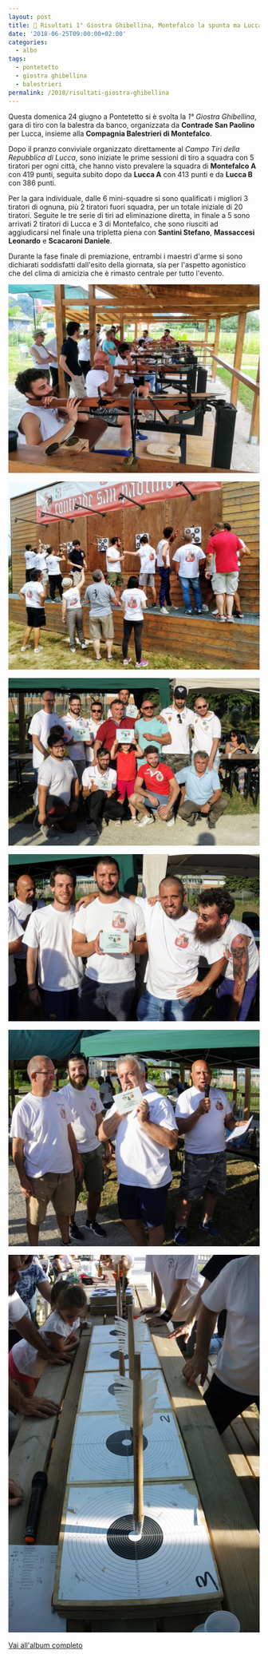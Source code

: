 ```yaml
---
layout: post
title: 🎯 Risultati 1° Giostra Ghibellina, Montefalco la spunta ma Lucca insegue
date: '2018-06-25T09:00:00+02:00'
categories:
  - albo
tags:
  - pontetetto
  - giostra ghibellina
  - balestrieri
permalink: /2018/risultati-giostra-ghibellina
---
```


Questa domenica 24 giugno a Pontetetto si è svolta la *1° Giostra Ghibellina*,
gara di tiro con la balestra da banco, organizzata da **Contrade San Paolino**
per Lucca, insieme alla **Compagnia Balestrieri di Montefalco**.

<!-- more -->

Dopo il pranzo conviviale organizzato direttamente al *Campo Tiri della
Repubblica di Lucca*, sono iniziate le prime sessioni di tiro a squadra con 5
tiratori per ogni città, che hanno visto prevalere la squadra di **Montefalco
A** con 419 punti, seguita subito dopo da **Lucca A** con 413 punti e da **Lucca
B** con 386 punti.

Per la gara individuale, dalle 6 mini-squadre si sono qualificati i migliori 3
tiratori di ognuna, più 2 tiratori fuori squadra, per un totale iniziale di 20
tiratori. Seguite le tre serie di tiri ad eliminazione diretta, in finale a 5
sono arrivati 2 tiratori di Lucca e 3 di Montefalco, che sono riusciti ad
aggiudicarsi nel finale una tripletta piena con **Santini Stefano**,
**Massaccesi Leonardo** e **Scacaroni Daniele**.

Durante la fase finale di premiazione, entrambi i maestri d'arme si sono
dichiarati soddisfatti dall'esito della giornata, sia per l'aspetto agonistico
che del clima di amicizia che è rimasto centrale per tutto l'evento.

![Balestrieri al tiro](/assets/images/2018/giostra-ghibellina/balestrieri.jpg)

![Tabellone campo tiri](/assets/images/2018/giostra-ghibellina/tabellone-campo-tiri.jpg)

![Gara a squadre: primi classificati](/assets/images/2018/giostra-ghibellina/squadre_primi.jpg)

![Gara a squadre: secondi classificati](/assets/images/2018/giostra-ghibellina/squadre_secondi.jpg)

![Gara a squadre: terzi classificati](/assets/images/2018/giostra-ghibellina/squadre_terzi.jpg)

![Gara individuale: primi classificati](/assets/images/2018/giostra-ghibellina/individuale.jpg)

[Vai all'album completo](https://photos.app.goo.gl/PZ32ghPYowUTsMN1A)
